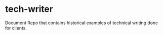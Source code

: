 # tech-writer
Document Repo that contains historical examples of technical writing done for clients.
